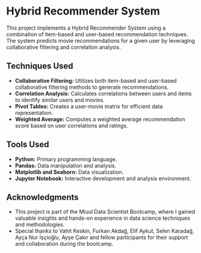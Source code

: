 # Hybrid Recommender System

This project implements a Hybrid Recommender System using a combination of item-based and user-based recommendation techniques. The system predicts movie recommendations for a given user by leveraging collaborative filtering and correlation analysis.

## Techniques Used

- **Collaborative Filtering:** Utilizes both item-based and user-based collaborative filtering methods to generate recommendations.
- **Correlation Analysis:** Calculates correlations between users and items to identify similar users and movies.
- **Pivot Tables:** Creates a user-movie matrix for efficient data representation.
- **Weighted Average:** Computes a weighted average recommendation score based on user correlations and ratings.

## Tools Used

- **Python:** Primary programming language.
- **Pandas:** Data manipulation and analysis.
- **Matplotlib and Seaborn:** Data visualization.
- **Jupyter Notebook:** Interactive development and analysis environment.

## Acknowledgments

- This project is part of the Miuul Data Scientist Bootcamp, where I gained valuable insights and hands-on experience in data science techniques and methodologies.
- Special thanks to Vahit Keskin, Furkan Akdağ, Elif Aykut, Selen Karadağ, Ayça Nur İşçioğlu, Ayşe Çakır  and fellow participants for their support and collaboration during the bootcamp.
